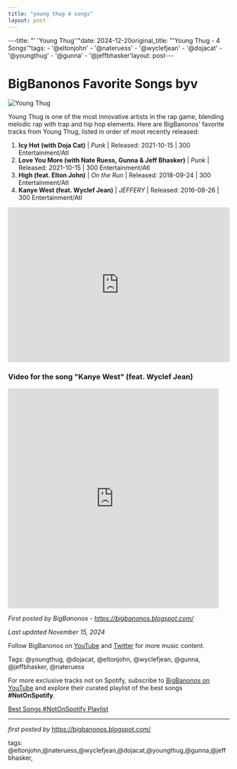 ```yaml
---
title: "young thug 4 songs"
layout: post
---
```

---title: "' 'Young Thug''"date: 2024-12-20original_title: "'Young Thug - 4 Songs'"tags:  - '@eltonjohn'  - '@nateruess'  - '@wyclefjean'  - '@dojacat'  - '@youngthug'  - '@gunna'  - '@jeffbhasker'layout: post---<h1>BigBanonos Favorite Songs byv</h1><img src="https://themusicessentials.com/wp-content/uploads/2024/11/young-thug-net-worth-696x460.webp" alt="Young Thug"> <p>Young Thug is one of the most innovative artists in the rap game, blending melodic rap with trap and hip hop elements. Here are BigBanonos' favorite tracks from Young Thug, listed in order of most recently released:</p> <ol> <li><strong>Icy Hot (with Doja Cat)</strong> | <em>Punk</em> | Released: 2021-10-15 | 300 Entertainment/Atl</li> <li><strong>Love You More (with Nate Ruess, Gunna & Jeff Bhasker)</strong> | <em>Punk</em> | Released: 2021-10-15 | 300 Entertainment/Atl</li> <li><strong>High (feat. Elton John)</strong> | <em>On the Run</em> | Released: 2018-09-24 | 300 Entertainment/Atl</li> <li><strong>Kanye West (feat. Wyclef Jean)</strong> | <em>JEFFERY</em> | Released: 2016-08-26 | 300 Entertainment/Atl</li></ol> <div> <iframe src="https://open.spotify.com/embed/playlist/5Q8YmnqWRcjAJCLQZtDCh0?utm_source=generator" width="100%" height="352" frameborder="0" allowfullscreen="" allow="autoplay; clipboard-write; encrypted-media; fullscreen; picture-in-picture" loading="lazy"></iframe></div> <h3>Video for the song "Kanye West" (feat. Wyclef Jean)</h3><div> <iframe width="95%" height="500" src="https://www.youtube.com/embed/wAhNZO7Fwd0?list=PLtuNtuTatqI3wo06kWds9qH_WcEWHVwia" frameborder="0" allowfullscreen></iframe></div> <p><em>First posted by BigBanonos - <a href="https://bigbanonos.blogspot.com/">https://bigbanonos.blogspot.com/</a></em></p><p><em>Last updated November 15, 2024</em></p><p>Follow BigBanonos on <a href="https://www.youtube.com/@BigBanonos">YouTube</a> and <a href="https://x.com/bigbanonos">Twitter</a> for more music content.</p><p>Tags: @youngthug, @dojacat, @eltonjohn, @wyclefjean, @gunna, @jeffbhasker, @nateruess</p><!--Subscribe and Playlist Links--><div>    <p>For more exclusive tracks not on Spotify, subscribe to <a href="https://www.youtube.com/@BigBanonos" target="_blank">BigBanonos on YouTube</a> and explore their curated playlist of the best songs <strong>#NotOnSpotify</strong>.</p>    <p><a href="https://www.youtube.com/playlist?list=PLtuNtuTatqI0kFahUCbtbfenC_ET5O_tr" target="_blank">Best Songs #NotOnSpotify Playlist<br /></a></p></div><hr /><p><em>first posted by</em> <a href="https://bigbanonos.blogspot.com/" rel="noopener" target="_new">https://bigbanonos.blogspot.com/</a></p><p>tags: @eltonjohn,@nateruess,@wyclefjean,@dojacat,@youngthug,@gunna,@jeffbhasker,</p>
